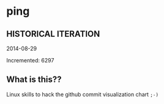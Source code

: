 # ping

## HISTORICAL ITERATION
2014-08-29

Incremented: 6297

## What is this?? 
Linux skills to hack the github commit visualization chart `;-)`
